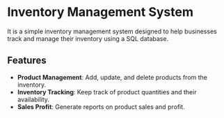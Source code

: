 # Inventory Management System

It is a simple inventory management system designed to help businesses track and manage their inventory using a SQL database.

## Features

- **Product Management**: Add, update, and delete products from the inventory.
- **Inventory Tracking**: Keep track of product quantities and their availability.
- **Sales Profit**: Generate reports on product sales and profit.

